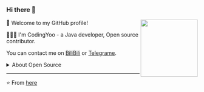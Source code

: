 ### Hi there 👋

<img src="https://cdn.jsdelivr.net/gh/CodingYoo/CDN@1.0/1.png" align="right" height="150">

🎉 Welcome to my GitHub profile!

👨🏻‍💻 I'm CodingYoo - a Java developer,  Open source contributor.

You can contact me on [BiliBili](https://space.bilibili.com/428236132) or [Telegrame](https://t.me/doslphx).

<details>
<summary>About Open Source </summary>

🚀 Some of my main projects:

- [java-practice](https://github.com/CodingYoo/itheimaHomework) - A simple demo.


👀 [Get More ...](https://github.com/CodingYoo)

</details>

---
⭐️ From [here](https://github.com/CodingYoo)
